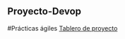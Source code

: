 ## Proyecto-Devop

#Prácticas ágiles 
[Tablero de proyecto](https://github.com/users/AndyUFO/projects/3)
